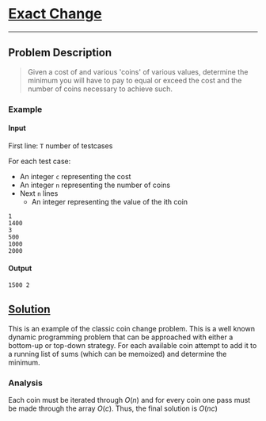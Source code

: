 [_metadata_:tags]:- "Kattis dynamic_programming medium"

# [Exact Change](https://open.kattis.com/problems/exactchange2)

---

## Problem Description
> Given a cost of and various 'coins' of various values, determine the minimum you will have to pay to equal or exceed the cost and the number of coins necessary to achieve such.

### Example
#### Input
First line: `T` number of testcases

For each test case:
* An integer `c` representing the cost
* An integer `n` representing the number of coins
* Next `n` lines
  * An integer representing the value of the ith coin
```
1
1400
3
500
1000
2000
```
#### Output
```
1500 2
```

## [Solution](%PUBLIC_URL%/solutions/exact_change.cpp)
This is an example of the classic coin change problem. This is a well known dynamic programming problem that can be approached with either a bottom-up or top-down strategy. For each available coin attempt to add it to a running list of sums (which can be memoized) and determine the minimum.

### Analysis
Each coin must be iterated through $O(n)$ and for every coin one pass must be made through the array $O(c)$. Thus, the final solution is $O(nc)$